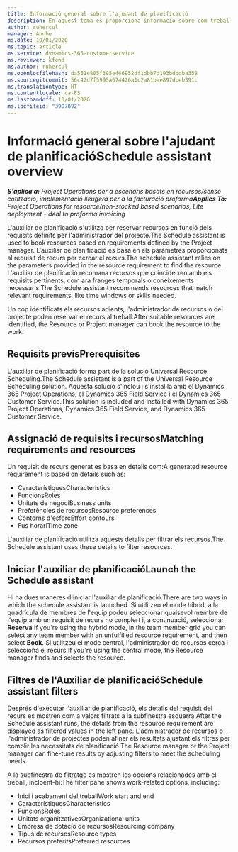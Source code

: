 ```yaml
---
title: Informació general sobre l'ajudant de planificació
description: En aquest tema es proporciona informació sobre com treballar amb l'ajudant de planificació per reservar recursos.
author: ruhercul
manager: Annbe
ms.date: 10/01/2020
ms.topic: article
ms.service: dynamics-365-customerservice
ms.reviewer: kfend
ms.author: ruhercul
ms.openlocfilehash: da551e805f395e466952df1dbb7d193bdddba358
ms.sourcegitcommit: 56c42d7f5995a674426a1c2a81bae897dceb391c
ms.translationtype: HT
ms.contentlocale: ca-ES
ms.lasthandoff: 10/01/2020
ms.locfileid: "3907892"
---
```

# <a name="schedule-assistant-overview"></a><span data-ttu-id="fa56a-103">Informació general sobre l'ajudant de planificació</span><span class="sxs-lookup"><span data-stu-id="fa56a-103">Schedule assistant overview</span></span>

<span data-ttu-id="fa56a-104">_**S'aplica a:** Project Operations per a escenaris basats en recursos/sense cotització, implementació lleugera per a la facturació proforma_</span><span class="sxs-lookup"><span data-stu-id="fa56a-104">_**Applies To:** Project Operations for resource/non-stocked based scenarios, Lite deployment - deal to proforma invoicing_</span></span>

<span data-ttu-id="fa56a-105">L'auxiliar de planificació s'utilitza per reservar recursos en funció dels requisits definits per l'administrador del projecte.</span><span class="sxs-lookup"><span data-stu-id="fa56a-105">The Schedule assistant is used to book resources based on requirements defined by the Project manager.</span></span> <span data-ttu-id="fa56a-106">L'auxiliar de planificació es basa en els paràmetres proporcionats al requisit de recurs per cercar el recurs.</span><span class="sxs-lookup"><span data-stu-id="fa56a-106">The schedule assistant relies on the parameters provided in the resource requirement to find the resource.</span></span> <span data-ttu-id="fa56a-107">L'auxiliar de planificació recomana recursos que coincideixen amb els requisits pertinents, com ara franges temporals o coneixements necessaris.</span><span class="sxs-lookup"><span data-stu-id="fa56a-107">The Schedule assistant recommends resources that match relevant requirements, like time windows or skills needed.</span></span>

<span data-ttu-id="fa56a-108">Un cop identificats els recursos adients, l'administrador de recursos o del projecte poden reservar el recurs al treball.</span><span class="sxs-lookup"><span data-stu-id="fa56a-108">After suitable resources are identified, the Resource or Project manager can book the resource to the work.</span></span>

## <a name="prerequisites"></a><span data-ttu-id="fa56a-109">Requisits previs</span><span class="sxs-lookup"><span data-stu-id="fa56a-109">Prerequisites</span></span>

<span data-ttu-id="fa56a-110">L'auxiliar de planificació forma part de la solució Universal Resource Scheduling.</span><span class="sxs-lookup"><span data-stu-id="fa56a-110">The Schedule assistant is a part of the Universal Resource Scheduling solution.</span></span> <span data-ttu-id="fa56a-111">Aquesta solució s'inclou i s'instal·la amb el Dynamics 365 Project Operations, el Dynamics 365 Field Service i el Dynamics 365 Customer Service.</span><span class="sxs-lookup"><span data-stu-id="fa56a-111">This solution is included and installed with Dynamics 365 Project Operations, Dynamics 365 Field Service, and Dynamics 365 Customer Service.</span></span>

## <a name="matching-requirements-and-resources"></a><span data-ttu-id="fa56a-112">Assignació de requisits i recursos</span><span class="sxs-lookup"><span data-stu-id="fa56a-112">Matching requirements and resources</span></span>

<span data-ttu-id="fa56a-113">Un requisit de recurs generat es basa en detalls com:</span><span class="sxs-lookup"><span data-stu-id="fa56a-113">A generated resource requirement is based on details such as:</span></span>

-   <span data-ttu-id="fa56a-114">Característiques</span><span class="sxs-lookup"><span data-stu-id="fa56a-114">Characteristics</span></span>
-   <span data-ttu-id="fa56a-115">Funcions</span><span class="sxs-lookup"><span data-stu-id="fa56a-115">Roles</span></span>
-   <span data-ttu-id="fa56a-116">Unitats de negoci</span><span class="sxs-lookup"><span data-stu-id="fa56a-116">Business units</span></span>
-   <span data-ttu-id="fa56a-117">Preferències de recursos</span><span class="sxs-lookup"><span data-stu-id="fa56a-117">Resource preferences</span></span>
-   <span data-ttu-id="fa56a-118">Contorns d'esforç</span><span class="sxs-lookup"><span data-stu-id="fa56a-118">Effort contours</span></span>
-   <span data-ttu-id="fa56a-119">Fus horari</span><span class="sxs-lookup"><span data-stu-id="fa56a-119">Time zone</span></span>

<span data-ttu-id="fa56a-120">L'auxiliar de planificació utilitza aquests detalls per filtrar els recursos.</span><span class="sxs-lookup"><span data-stu-id="fa56a-120">The Schedule assistant uses these details to filter resources.</span></span>

## <a name="launch-the-schedule-assistant"></a><span data-ttu-id="fa56a-121">Iniciar l'auxiliar de planificació</span><span class="sxs-lookup"><span data-stu-id="fa56a-121">Launch the Schedule assistant</span></span>

<span data-ttu-id="fa56a-122">Hi ha dues maneres d'iniciar l'auxiliar de planificació.</span><span class="sxs-lookup"><span data-stu-id="fa56a-122">There are two ways in which the schedule assistant is launched.</span></span> <span data-ttu-id="fa56a-123">Si utilitzeu el mode híbrid, a la quadrícula de membres de l'equip podeu seleccionar qualsevol membre de l'equip amb un requisit de recurs no complert i, a continuació, seleccionar **Reserva**.</span><span class="sxs-lookup"><span data-stu-id="fa56a-123">If you're using the hybrid mode, in the team member grid you can select any team member with an unfulfilled resource requirement, and then select **Book**.</span></span> <span data-ttu-id="fa56a-124">Si utilitzeu el mode central, l'administrador de recursos cerca i selecciona el recurs.</span><span class="sxs-lookup"><span data-stu-id="fa56a-124">If you're using the central mode, the Resource manager finds and selects the resource.</span></span>

## <a name="schedule-assistant-filters"></a><span data-ttu-id="fa56a-125">Filtres de l'Auxiliar de planificació</span><span class="sxs-lookup"><span data-stu-id="fa56a-125">Schedule assistant filters</span></span>

<span data-ttu-id="fa56a-126">Després d'executar l'auxiliar de planificació, els detalls del requisit del recurs es mostren com a valors filtrats a la subfinestra esquerra.</span><span class="sxs-lookup"><span data-stu-id="fa56a-126">After the Schedule assistant runs, the details from the resource requirement are displayed as filtered values in the left pane.</span></span> <span data-ttu-id="fa56a-127">L'administrador de recursos o l'administrador de projectes poden afinar els resultats ajustant els filtres per complir les necessitats de planificació.</span><span class="sxs-lookup"><span data-stu-id="fa56a-127">The Resource manager or the Project manager can fine-tune results by adjusting filters to meet the scheduling needs.</span></span>

<span data-ttu-id="fa56a-128">A la subfinestra de filtratge es mostren les opcions relacionades amb el treball, incloent-hi:</span><span class="sxs-lookup"><span data-stu-id="fa56a-128">The filter pane shows work-related options, including:</span></span>

-   <span data-ttu-id="fa56a-129">Inici i acabament del treball</span><span class="sxs-lookup"><span data-stu-id="fa56a-129">Work start and end</span></span>
-   <span data-ttu-id="fa56a-130">Característiques</span><span class="sxs-lookup"><span data-stu-id="fa56a-130">Characteristics</span></span>
-   <span data-ttu-id="fa56a-131">Funcions</span><span class="sxs-lookup"><span data-stu-id="fa56a-131">Roles</span></span>
-   <span data-ttu-id="fa56a-132">Unitats organitzatives</span><span class="sxs-lookup"><span data-stu-id="fa56a-132">Organizational units</span></span>
-   <span data-ttu-id="fa56a-133">Empresa de dotació de recursos</span><span class="sxs-lookup"><span data-stu-id="fa56a-133">Resourcing company</span></span>
-   <span data-ttu-id="fa56a-134">Tipus de recursos</span><span class="sxs-lookup"><span data-stu-id="fa56a-134">Resource types</span></span>
-   <span data-ttu-id="fa56a-135">Recursos preferits</span><span class="sxs-lookup"><span data-stu-id="fa56a-135">Preferred resources</span></span>
